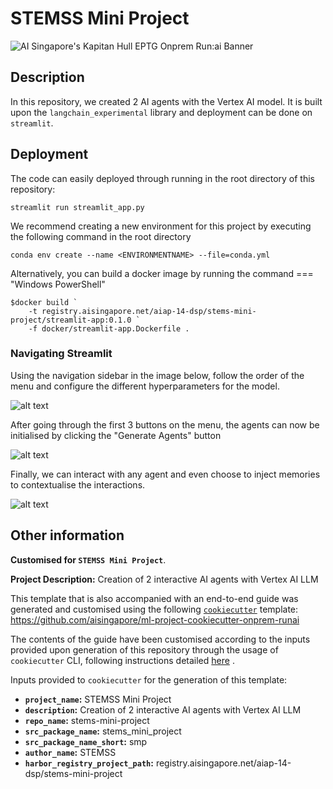 # STEMSS Mini Project

![AI Singapore's Kapitan Hull EPTG Onprem Run:ai Banner](./aisg-context/guide-site/docs/assets/images/kapitan-hull-eptg-onprem-runai-banner.png)

## Description
In this repository, we created 2 AI agents with the Vertex AI model. It is built upon the `langchain_experimental` library and deployment can be done on `streamlit`.

## Deployment

The code can easily deployed through running in the root directory of this repository:

```streamlit run streamlit_app.py```

We recommend creating a new environment for this project by executing the following command in the root directory

```conda env create --name <ENVIRONMENTNAME> --file=conda.yml```

Alternatively, you can build a docker image by running the command
=== "Windows PowerShell"
```
$docker build `
	-t registry.aisingapore.net/aiap-14-dsp/stems-mini-project/streamlit-app:0.1.0 `
	-f docker/streamlit-app.Dockerfile .
```

### Navigating Streamlit
Using the navigation sidebar in the image below, follow the order of the menu and configure the different hyperparameters for the model.

![alt text](./img/streamlit_menu.png)

After going through the first 3 buttons on the menu, the agents can now be initialised by clicking the "Generate Agents" button

![alt text](./img/agent_initilisation.png)

Finally, we can interact with any agent and even choose to inject memories to contextualise the interactions.

![alt text](./img/agent_interaction.png)



## Other information
__Customised for `STEMSS Mini Project`__.

__Project Description:__ Creation of 2 interactive AI agents with Vertex AI LLM 

This template that is also accompanied with an end-to-end guide was
generated and customised using the
following
[`cookiecutter`](https://cookiecutter.readthedocs.io/en/stable/)
template:
https://github.com/aisingapore/ml-project-cookiecutter-onprem-runai

The contents of the guide have been customised
according to the inputs provided upon generation of this repository
through the usage of `cookiecutter` CLI,
following instructions detailed
[here](https://github.com/aisingapore/ml-project-cookiecutter-onprem-runai/blob/main/README.md)
.

Inputs provided to `cookiecutter` for the generation of this
template:

- __`project_name`:__ STEMSS Mini Project
- __`description`:__ Creation of 2 interactive AI agents with Vertex AI LLM 
- __`repo_name`:__ stems-mini-project
- __`src_package_name`:__ stems_mini_project
- __`src_package_name_short`:__ smp
- __`author_name`:__ STEMSS
- __`harbor_registry_project_path`:__ registry.aisingapore.net/aiap-14-dsp/stems-mini-project


